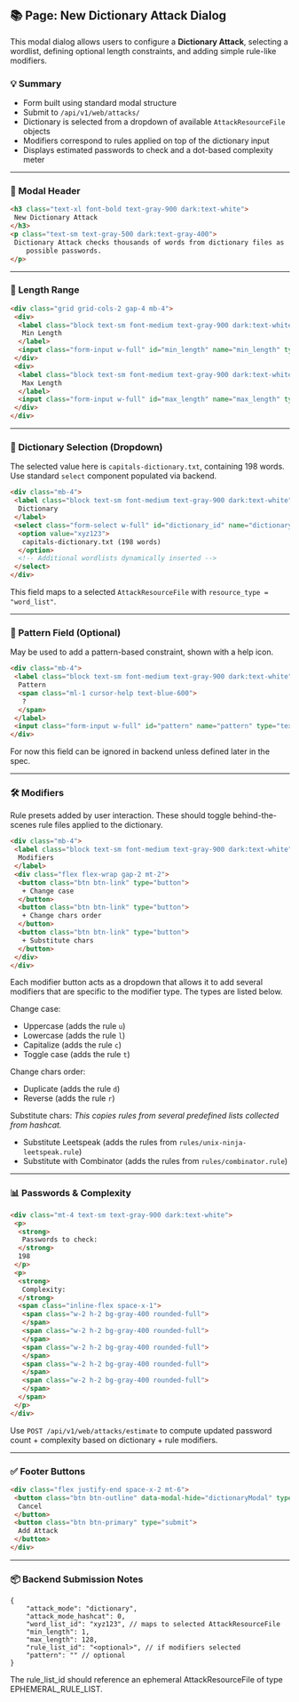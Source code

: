 ## 📚 Page: New Dictionary Attack Dialog

This modal dialog allows users to configure a **Dictionary Attack**, selecting a wordlist, defining optional length constraints, and adding simple rule-like modifiers.

### 💡 Summary

- Form built using standard modal structure
- Submit to `/api/v1/web/attacks/`
- Dictionary is selected from a dropdown of available `AttackResourceFile` objects
- Modifiers correspond to rules applied on top of the dictionary input
- Displays estimated passwords to check and a dot-based complexity meter

---

### 🧱 Modal Header

```html
<h3 class="text-xl font-bold text-gray-900 dark:text-white">
 New Dictionary Attack
</h3>
<p class="text-sm text-gray-500 dark:text-gray-400">
 Dictionary Attack checks thousands of words from dictionary files as
    possible passwords.
</p>
```

---

### 🔢 Length Range

```html
<div class="grid grid-cols-2 gap-4 mb-4">
 <div>
  <label class="block text-sm font-medium text-gray-900 dark:text-white" for="min_length">
   Min Length
  </label>
  <input class="form-input w-full" id="min_length" name="min_length" type="number" value="1"/>
 </div>
 <div>
  <label class="block text-sm font-medium text-gray-900 dark:text-white" for="max_length">
   Max Length
  </label>
  <input class="form-input w-full" id="max_length" name="max_length" type="number" value="128"/>
 </div>
</div>
```

---

### 📂 Dictionary Selection (Dropdown)

The selected value here is `capitals-dictionary.txt`, containing 198 words. Use standard `select` component populated via backend.

```html
<div class="mb-4">
 <label class="block text-sm font-medium text-gray-900 dark:text-white" for="dictionary_id">
  Dictionary
 </label>
 <select class="form-select w-full" id="dictionary_id" name="dictionary_id">
  <option value="xyz123">
   capitals-dictionary.txt (198 words)
  </option>
  <!-- Additional wordlists dynamically inserted -->
 </select>
</div>
```

This field maps to a selected `AttackResourceFile` with `resource_type = "word_list"`.

---

### 🎯 Pattern Field (Optional)

May be used to add a pattern-based constraint, shown with a help icon.

```html
<div class="mb-4">
 <label class="block text-sm font-medium text-gray-900 dark:text-white" for="pattern">
  Pattern
  <span class="ml-1 cursor-help text-blue-600">
   ?
  </span>
 </label>
 <input class="form-input w-full" id="pattern" name="pattern" type="text"/>
</div>
```

For now this field can be ignored in backend unless defined later in the spec.

---

### 🛠️ Modifiers

Rule presets added by user interaction. These should toggle behind-the-scenes rule files applied to the dictionary.

```html
<div class="mb-4">
 <label class="block text-sm font-medium text-gray-900 dark:text-white">
  Modifiers
 </label>
 <div class="flex flex-wrap gap-2 mt-2">
  <button class="btn btn-link" type="button">
   + Change case
  </button>
  <button class="btn btn-link" type="button">
   + Change chars order
  </button>
  <button class="btn btn-link" type="button">
   + Substitute chars
  </button>
 </div>
</div>
```

Each modifier button acts as a dropdown that allows it to add several modifiers that are specific to the modifier type. The types are listed below.

Change case:

- Uppercase (adds the rule `u`)
- Lowercase (adds the rule `l`)
- Capitalize (adds the rule `c`)
- Toggle case (adds the rule `t`)

Change chars order:

- Duplicate (adds the rule `d`)
- Reverse (adds the rule `r`)

Substitute chars: _This copies rules from several predefined lists collected from hashcat._

- Substitute Leetspeak (adds the rules from `rules/unix-ninja-leetspeak.rule`)
- Substitute with Combinator (adds the rules from `rules/combinator.rule`)

---

### 📊 Passwords & Complexity

```html
<div class="mt-4 text-sm text-gray-900 dark:text-white">
 <p>
  <strong>
   Passwords to check:
  </strong>
  198
 </p>
 <p>
  <strong>
   Complexity:
  </strong>
  <span class="inline-flex space-x-1">
   <span class="w-2 h-2 bg-gray-400 rounded-full">
   </span>
   <span class="w-2 h-2 bg-gray-400 rounded-full">
   </span>
   <span class="w-2 h-2 bg-gray-400 rounded-full">
   </span>
   <span class="w-2 h-2 bg-gray-400 rounded-full">
   </span>
   <span class="w-2 h-2 bg-gray-400 rounded-full">
   </span>
  </span>
 </p>
</div>
```

Use `POST /api/v1/web/attacks/estimate` to compute updated password count + complexity based on dictionary + rule modifiers.

---

### ✅ Footer Buttons

```html
<div class="flex justify-end space-x-2 mt-6">
 <button class="btn btn-outline" data-modal-hide="dictionaryModal" type="button">
  Cancel
 </button>
 <button class="btn btn-primary" type="submit">
  Add Attack
 </button>
</div>
```

---

### 📦 Backend Submission Notes

```jsonc
{
    "attack_mode": "dictionary",
    "attack_mode_hashcat": 0,
    "word_list_id": "xyz123", // maps to selected AttackResourceFile
    "min_length": 1,
    "max_length": 128,
    "rule_list_id": "<optional>", // if modifiers selected
    "pattern": "" // optional
}
```

The rule_list_id should reference an ephemeral AttackResourceFile of type EPHEMERAL_RULE_LIST.

